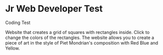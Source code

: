 # Jr Web Developer Test
 Coding Test

Website that creates a grid of squares with rectangles inside. Click to change the colors of the rectangles. The website allows you to create a piece of art in the style of Piet Mondrian's composition with Red Blue and Yellow.